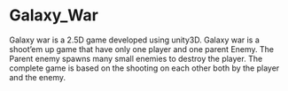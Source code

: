 # Galaxy_War
Galaxy war is a 2.5D game developed using unity3D. Galaxy war is a shoot’em up game that have only one player and one parent Enemy. The Parent enemy spawns many small enemies to destroy the player. The complete game is based on the shooting on each other both by the player and the enemy.
